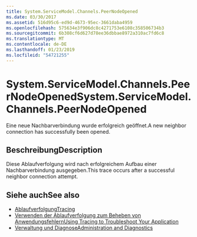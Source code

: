 ```yaml
---
title: System.ServiceModel.Channels.PeerNodeOpened
ms.date: 03/30/2017
ms.assetid: 516d95c6-ed9d-4673-95ec-3661daba4959
ms.openlocfilehash: 575634e3f906dc8c4271753e6108c358506734b3
ms.sourcegitcommit: 6b308cf6d627d78ee36dbbae8972a310ac7fd6c8
ms.translationtype: MT
ms.contentlocale: de-DE
ms.lasthandoff: 01/23/2019
ms.locfileid: "54721255"
---
```

# <a name="systemservicemodelchannelspeernodeopened"></a><span data-ttu-id="34a8c-102">System.ServiceModel.Channels.PeerNodeOpened</span><span class="sxs-lookup"><span data-stu-id="34a8c-102">System.ServiceModel.Channels.PeerNodeOpened</span></span>
<span data-ttu-id="34a8c-103">Eine neue Nachbarverbindung wurde erfolgreich geöffnet.</span><span class="sxs-lookup"><span data-stu-id="34a8c-103">A new neighbor connection has successfully been opened.</span></span>  
  
## <a name="description"></a><span data-ttu-id="34a8c-104">Beschreibung</span><span class="sxs-lookup"><span data-stu-id="34a8c-104">Description</span></span>  
 <span data-ttu-id="34a8c-105">Diese Ablaufverfolgung wird nach erfolgreichem Aufbau einer Nachbarverbindung ausgegeben.</span><span class="sxs-lookup"><span data-stu-id="34a8c-105">This trace occurs after a successful neighbor connection attempt.</span></span>  
  
## <a name="see-also"></a><span data-ttu-id="34a8c-106">Siehe auch</span><span class="sxs-lookup"><span data-stu-id="34a8c-106">See also</span></span>
- [<span data-ttu-id="34a8c-107">Ablaufverfolgung</span><span class="sxs-lookup"><span data-stu-id="34a8c-107">Tracing</span></span>](../../../../../docs/framework/wcf/diagnostics/tracing/index.md)
- [<span data-ttu-id="34a8c-108">Verwenden der Ablaufverfolgung zum Beheben von Anwendungsfehlern</span><span class="sxs-lookup"><span data-stu-id="34a8c-108">Using Tracing to Troubleshoot Your Application</span></span>](../../../../../docs/framework/wcf/diagnostics/tracing/using-tracing-to-troubleshoot-your-application.md)
- [<span data-ttu-id="34a8c-109">Verwaltung und Diagnose</span><span class="sxs-lookup"><span data-stu-id="34a8c-109">Administration and Diagnostics</span></span>](../../../../../docs/framework/wcf/diagnostics/index.md)
